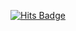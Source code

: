 [![Hits Badge](https://hits.seeyoufarm.com/api/count/incr/badge.svg?url={https://github.com/dlatndus/dlatndus/}&count_bg=%2379C83D&title_bg=%23555555&icon=&icon_color=%23E7E7E7&title=hits&edge_flat=false)](https://github.com/dlatndus/dlatndus)
